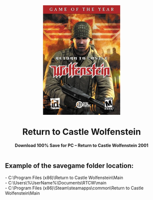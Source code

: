 <div align="center">
  <br><img align="center" height="360" src="https://raw.githubusercontent.com/yasserbdj96/Return-to-Castle-Wolfenstein/main/logo.jpg" alt="by yasserbdj96">
  <h1>Return to Castle Wolfenstein</h1>
  <strong>Download 100% Save for PC – Return to Castle Wolfenstein 2001</strong>
</div>
<br>

<h2>Example of the savegame folder location:</h2>
<p>- C:\Program Files (x86)\Return to Castle Wolfenstein\Main<br>
- C:\Users\%UserName%\Documents\RTCW\main<br>
- C:\Program Files (x86)\Steam\steamapps\common\Return to Castle Wolfenstein\Main</p>